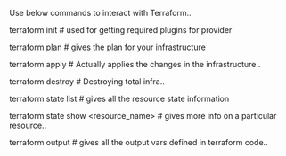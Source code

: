 Use below commands to interact with Terraform..

terraform init   # used for getting required plugins for provider

terraform plan  # gives the plan for your infrastructure

terraform apply  # Actually applies the changes in the infrastructure..

terraform destroy  # Destroying total infra..

terraform state list   # gives all the resource state information

terraform state show <resource_name>  # gives more info on a particular resource..

terraform output    # gives all the output vars defined in terraform code..

